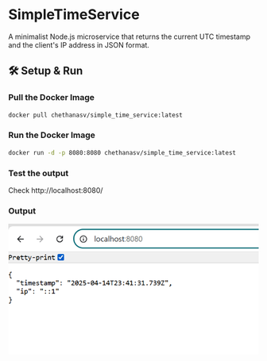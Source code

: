 # SimpleTimeService

A minimalist Node.js microservice that returns the current UTC timestamp and the client's IP address in JSON format.

## 🛠️ Setup & Run

### Pull the Docker Image

```bash
docker pull chethanasv/simple_time_service:latest
```

### Run the Docker Image

```bash
docker run -d -p 8080:8080 chethanasv/simple_time_service:latest
```

### Test the output

Check http://localhost:8080/

### Output
![alt text](image.png)